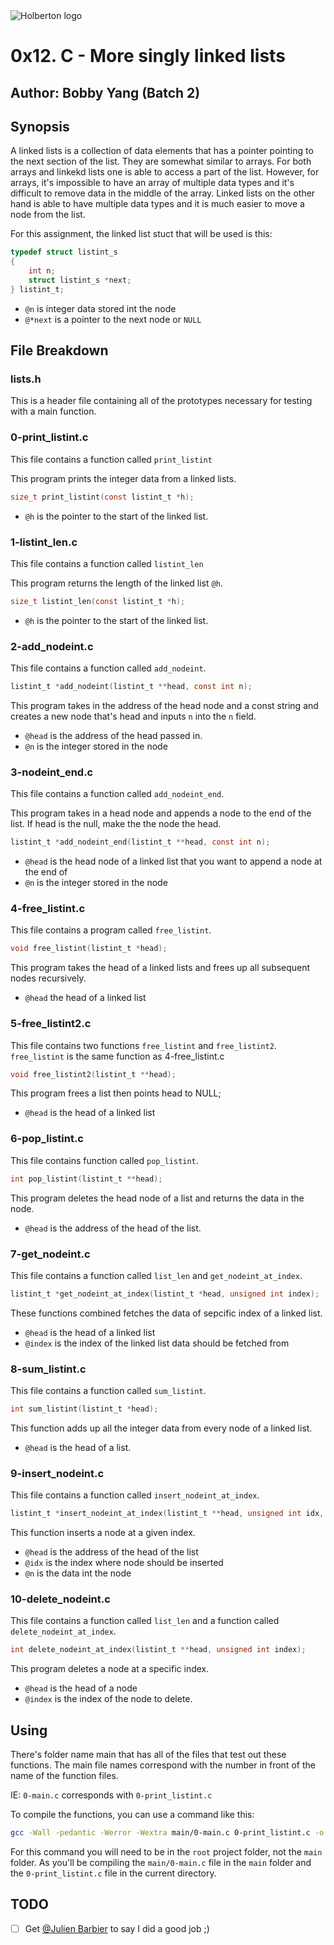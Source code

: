 <img src="https://www.holbertonschool.com/assets/holberton-logo-1cc451260ca3cd297def53f2250a9794810667c7ca7b5fa5879a569a457bf16f.png" alt="Holberton logo">

# 0x12. C - More singly linked lists
## Author: Bobby Yang (Batch 2)

## Synopsis
A linked lists is a collection of data elements that has a pointer pointing to the next section of the list. They are somewhat similar to arrays. For both arrays and linkekd lists one is able to access a part of the list. However, for arrays, it's impossible to have an array of multiple data types and it's difficult to remove data in the middle of the array. Linked lists on the other hand is able to have multiple data types and it is much easier to move a node from the list.

For this assignment, the linked list stuct that will be used is this:
```c
typedef struct listint_s
{
    int n;
    struct listint_s *next;
} listint_t;
```
- `@n` is integer data stored int the node
- `@*next` is a pointer to the next node or `NULL`

## File Breakdown
### lists.h 
This is a header file containing all of the prototypes necessary for testing with a main function.

### 0-print_listint.c
This file contains a function called `print_listint`

This program prints the integer data from a linked lists. 
```c
size_t print_listint(const listint_t *h);
```

- `@h` is the pointer to the start of the linked list.

### 1-listint_len.c
This file contains a function called `listint_len`

This program returns the length of the linked list `@h`.

```c
size_t listint_len(const listint_t *h);
```

- `@h` is the pointer to the start of the linked list.

### 2-add_nodeint.c
This file contains a function called `add_nodeint`.

```c
listint_t *add_nodeint(listint_t **head, const int n);
```

This program takes in the address of the head node and a const string and creates a new node that's head and inputs `n` into the `n` field.

- `@head` is the address of the head passed in.
- `@n` is the integer stored in the node

### 3-nodeint_end.c
This file contains a function called `add_nodeint_end`.

This program takes in a head node and appends a node to the end of the list. If head is the null, make the the node the head.

```c
listint_t *add_nodeint_end(listint_t **head, const int n);
```

- `@head` is the head node of a linked list that you want to append a node at the end of
- `@n` is the integer stored in the node

### 4-free_listint.c
This file contains a program called `free_listint`.

```c
void free_listint(listint_t *head);
```
This program takes the head of a linked lists and frees up all subsequent nodes recursively.

- `@head` the head of a linked list

### 5-free_listint2.c
This file contains two functions `free_listint` and `free_listint2`. `free_listint` is the same function as 4-free_listint.c

```c
void free_listint2(listint_t **head);
```
This program frees a list then points head to NULL;

- `@head` is the head of a linked list

### 6-pop_listint.c
This file contains function called `pop_listint`.

```c
int pop_listint(listint_t **head);
```
This program deletes the head node of a list and returns the data in the node.

- `@head` is the address of the head of the list.

### 7-get_nodeint.c
This file contains a function called `list_len` and `get_nodeint_at_index`.

```c
listint_t *get_nodeint_at_index(listint_t *head, unsigned int index);
```
These functions combined fetches the data of sepcific index of a linked list.

- `@head` is the head of a linked list
- `@index` is the index of the linked list data should be fetched from

### 8-sum_listint.c
This file contains a function called `sum_listint`.

```c
int sum_listint(listint_t *head);
```
This function adds up all the integer data from every node of a linked list.

- `@head` is the head of a list.

### 9-insert_nodeint.c
This file contains a function called `insert_nodeint_at_index`.

```c
listint_t *insert_nodeint_at_index(listint_t **head, unsigned int idx, int n);
```

This function inserts a node at a given index.

- `@head` is the address of the head of the list
- `@idx` is the index where node should be inserted
- `@n` is the data int the node

### 10-delete_nodeint.c
This file contains a function called `list_len` and a function called `delete_nodeint_at_index`.

```c
int delete_nodeint_at_index(listint_t **head, unsigned int index);
```
This program deletes a node at a specific index.

- `@head` is the head of a node
- `@index` is the index of the node to delete.

## Using
There's folder name main that has all of the files that test out these functions. The main file names correspond with the number in front of the name of the function files.

IE:
`0-main.c` corresponds with `0-print_listint.c`

To compile the functions, you can use a command like this:
```bash
gcc -Wall -pedantic -Werror -Wextra main/0-main.c 0-print_listint.c -o 0-print_listint
```

For this command you will need to be in the `root` project folder, not the `main` folder. As you'll be compiling the `main/0-main.c` file in the `main` folder and the `0-print_listint.c` file in the current directory.

## TODO
- [ ] Get [@Julien Barbier](https://github.com/jbarbier) to say I did a good job ;)

